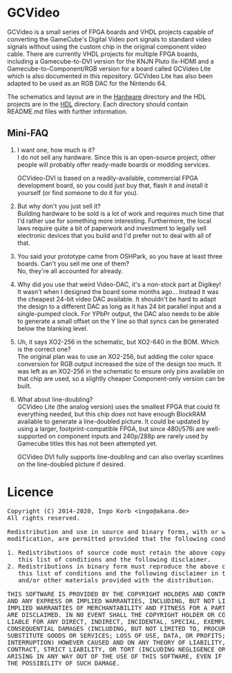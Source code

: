 # GCVideo #

GCVideo is a small series of FPGA boards and VHDL projects
capable of converting the
GameCube's Digital Video port signals to standard video signals
without using the custom chip in the original component video cable.
There are currently VHDL projects for multiple FPGA boards, including
a Gamecube-to-DVI version for the KNJN Pluto IIx-HDMI and a
Gamecube-to-Component/RGB version for a board called GCVideo Lite
which is also documented in this repository.
GCVideo Lite has also been adapted to be used as
an RGB DAC for the Nintendo 64.

The schematics and layout are in the [Hardware](Hardware) directory
and the HDL projects are in the [HDL](HDL) directory. Each directory
should contain README.md files with further information.


## Mini-FAQ ##

1. I want one, how much is it?  
    I do not sell any hardware. Since this is an open-source project,
    other people will probably offer ready-made boards or modding
    services.

    GCVideo-DVI is based on a readily-available, commercial FPGA
    development board, so you could just buy that, flash it and
    install it yourself (or find someone to do it for you).

1. But why don't you just sell it?  
    Building hardware to be sold is a lot of work and requires much
    time that I'd rather use for something more
    interesting. Furthermore, the local laws require quite a bit of
    paperwork and investment to legally sell electronic devices that
    you build and I'd prefer not to deal with all of that.

1. You said your prototype came from OSHPark, so you have at least
    three boards. Can't you sell me one of them?  
    No, they're all accounted for already.

1. Why did you use that weird Video-DAC, it's a non-stock part at
    Digikey!<br>
    It wasn't when I designed the board some months ago... Instead it
    was the cheapest 24-bit video DAC available. It shouldn't be hard
    to adapt the design to a different DAC as long as it has 24 bit
    parallel input and a single-pumped clock. For YPbPr output, the
    DAC also needs to be able to generate a small offset on the Y line
    so that syncs can be generated below the blanking level.

1. Uh, it says XO2-256 in the schematic, but XO2-640 in the BOM. Which
    is the correct one?  
    The original plan was to use an XO2-256, but adding the color
    space conversion for RGB output increased the size of the design
    too much. It was left as an XO2-256 in the schematic to ensure
    only pins available on that chip are used, so a slightly cheaper
    Component-only version can be built.

1. What about line-doubling?  
    GCVideo Lite (the analog version) uses the smallest FPGA that
    could fit everything needed, but this chip does not have enough
    BlockRAM available to generate a line-doubled picture. It could be
    updated by using a larger, footprint-compatible FPGA, but since
    480i/576i are well-supported on component inputs and 240p/288p are
    rarely used by Gamecube titles this has not been attempted yet.

    GCVideo DVI fully supports line-doubling and can also overlay
    scanlines on the line-doubled picture if desired.



# Licence #

<pre>
Copyright (C) 2014-2020, Ingo Korb &lt;ingo@akana.de&gt;
All rights reserved.

Redistribution and use in source and binary forms, with or without
modification, are permitted provided that the following conditions are met:

1. Redistributions of source code must retain the above copyright notice,
   this list of conditions and the following disclaimer.
2. Redistributions in binary form must reproduce the above copyright notice,
   this list of conditions and the following disclaimer in the documentation
   and/or other materials provided with the distribution.

THIS SOFTWARE IS PROVIDED BY THE COPYRIGHT HOLDERS AND CONTRIBUTORS "AS IS"
AND ANY EXPRESS OR IMPLIED WARRANTIES, INCLUDING, BUT NOT LIMITED TO, THE
IMPLIED WARRANTIES OF MERCHANTABILITY AND FITNESS FOR A PARTICULAR PURPOSE
ARE DISCLAIMED. IN NO EVENT SHALL THE COPYRIGHT HOLDER OR CONTRIBUTORS BE
LIABLE FOR ANY DIRECT, INDIRECT, INCIDENTAL, SPECIAL, EXEMPLARY, OR
CONSEQUENTIAL DAMAGES (INCLUDING, BUT NOT LIMITED TO, PROCUREMENT OF
SUBSTITUTE GOODS OR SERVICES; LOSS OF USE, DATA, OR PROFITS; OR BUSINESS
INTERRUPTION) HOWEVER CAUSED AND ON ANY THEORY OF LIABILITY, WHETHER IN
CONTRACT, STRICT LIABILITY, OR TORT (INCLUDING NEGLIGENCE OR OTHERWISE)
ARISING IN ANY WAY OUT OF THE USE OF THIS SOFTWARE, EVEN IF ADVISED OF
THE POSSIBILITY OF SUCH DAMAGE.
</pre>
